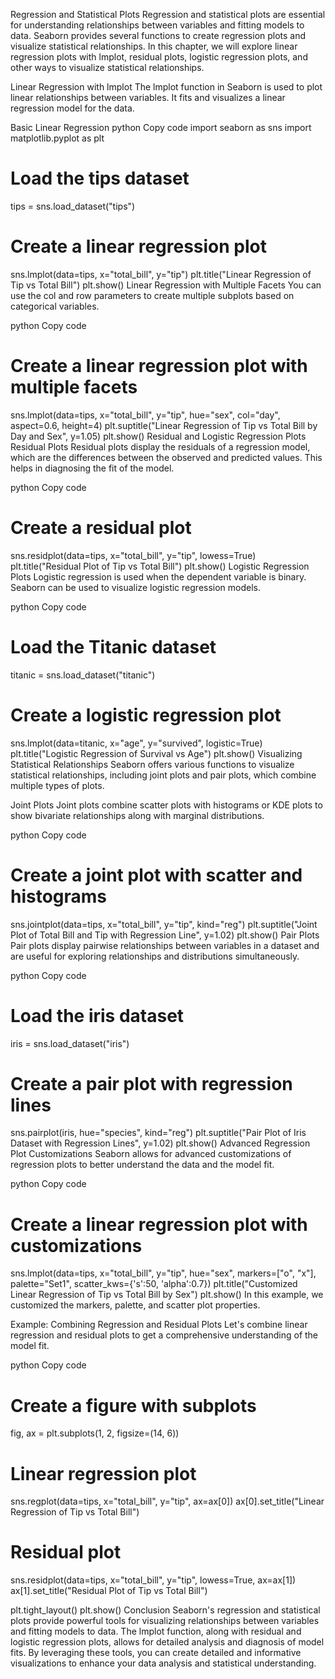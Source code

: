 Regression and Statistical Plots
Regression and statistical plots are essential for understanding relationships between variables and fitting models to data. Seaborn provides several functions to create regression plots and visualize statistical relationships. In this chapter, we will explore linear regression plots with lmplot, residual plots, logistic regression plots, and other ways to visualize statistical relationships.

Linear Regression with lmplot
The lmplot function in Seaborn is used to plot linear relationships between variables. It fits and visualizes a linear regression model for the data.

Basic Linear Regression
python
Copy code
import seaborn as sns
import matplotlib.pyplot as plt

# Load the tips dataset
tips = sns.load_dataset("tips")

# Create a linear regression plot
sns.lmplot(data=tips, x="total_bill", y="tip")
plt.title("Linear Regression of Tip vs Total Bill")
plt.show()
Linear Regression with Multiple Facets
You can use the col and row parameters to create multiple subplots based on categorical variables.

python
Copy code
# Create a linear regression plot with multiple facets
sns.lmplot(data=tips, x="total_bill", y="tip", hue="sex", col="day", aspect=0.6, height=4)
plt.suptitle("Linear Regression of Tip vs Total Bill by Day and Sex", y=1.05)
plt.show()
Residual and Logistic Regression Plots
Residual Plots
Residual plots display the residuals of a regression model, which are the differences between the observed and predicted values. This helps in diagnosing the fit of the model.

python
Copy code
# Create a residual plot
sns.residplot(data=tips, x="total_bill", y="tip", lowess=True)
plt.title("Residual Plot of Tip vs Total Bill")
plt.show()
Logistic Regression Plots
Logistic regression is used when the dependent variable is binary. Seaborn can be used to visualize logistic regression models.

python
Copy code
# Load the Titanic dataset
titanic = sns.load_dataset("titanic")

# Create a logistic regression plot
sns.lmplot(data=titanic, x="age", y="survived", logistic=True)
plt.title("Logistic Regression of Survival vs Age")
plt.show()
Visualizing Statistical Relationships
Seaborn offers various functions to visualize statistical relationships, including joint plots and pair plots, which combine multiple types of plots.

Joint Plots
Joint plots combine scatter plots with histograms or KDE plots to show bivariate relationships along with marginal distributions.

python
Copy code
# Create a joint plot with scatter and histograms
sns.jointplot(data=tips, x="total_bill", y="tip", kind="reg")
plt.suptitle("Joint Plot of Total Bill and Tip with Regression Line", y=1.02)
plt.show()
Pair Plots
Pair plots display pairwise relationships between variables in a dataset and are useful for exploring relationships and distributions simultaneously.

python
Copy code
# Load the iris dataset
iris = sns.load_dataset("iris")

# Create a pair plot with regression lines
sns.pairplot(iris, hue="species", kind="reg")
plt.suptitle("Pair Plot of Iris Dataset with Regression Lines", y=1.02)
plt.show()
Advanced Regression Plot Customizations
Seaborn allows for advanced customizations of regression plots to better understand the data and the model fit.

python
Copy code
# Create a linear regression plot with customizations
sns.lmplot(data=tips, x="total_bill", y="tip", hue="sex", markers=["o", "x"], palette="Set1", scatter_kws={'s':50, 'alpha':0.7})
plt.title("Customized Linear Regression of Tip vs Total Bill by Sex")
plt.show()
In this example, we customized the markers, palette, and scatter plot properties.

Example: Combining Regression and Residual Plots
Let's combine linear regression and residual plots to get a comprehensive understanding of the model fit.

python
Copy code
# Create a figure with subplots
fig, ax = plt.subplots(1, 2, figsize=(14, 6))

# Linear regression plot
sns.regplot(data=tips, x="total_bill", y="tip", ax=ax[0])
ax[0].set_title("Linear Regression of Tip vs Total Bill")

# Residual plot
sns.residplot(data=tips, x="total_bill", y="tip", lowess=True, ax=ax[1])
ax[1].set_title("Residual Plot of Tip vs Total Bill")

plt.tight_layout()
plt.show()
Conclusion
Seaborn's regression and statistical plots provide powerful tools for visualizing relationships between variables and fitting models to data. The lmplot function, along with residual and logistic regression plots, allows for detailed analysis and diagnosis of model fits. By leveraging these tools, you can create detailed and informative visualizations to enhance your data analysis and statistical understanding.
